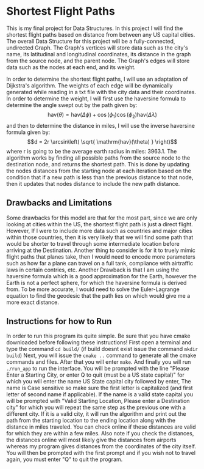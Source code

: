 # Shortest Flight Paths

This is my final project for Data Structures. In this project I will find the shortest flight paths based on distance from between any US capital cities.
The overall Data Structure for this project will be a fully-connected, undirected Graph. The Graph's vertices will store data such as the city's name, its latitudinal and longitudinal coordinates, its distance in the graph from the source node, and the parent node. The Graph's edges will store data such as the nodes at each end, and its weight. 

In order to determine the shortest flight paths, I will use an adaptation of Dijkstra's algorithm. The weights of each edge will be dynamically generated while reading in a txt file with the city data and their coordinates. In order to determine the weight, I will first use the haversine formula to determine the angle swept out by the path given by: $$\mathrm{hav}(\theta)=\mathrm{hav}(\Delta\phi)+\cos(\phi_{1})\cos(\phi_{2})\mathrm{hav}(\Delta\lambda)$$ and then to determine the distance in miles, I will use the inverse haversine formula given by: 
$$d = 2r \arcsin\left( \sqrt{ \mathrm{hav}(\theta) } \right)$$
where r is going to be the average earth radius in miles: 3963.1. The algorithm works by finding all possible paths from the source node to the destination node, and returns the shortest path. This is done by updating the nodes distances from the starting node at each iteration based on the condition that if a new path is less than the previous distance to that node, then it updates that nodes distance to include the new path distance. 

## Drawbacks and Limitations

Some drawbacks for this model are that for the most part, since we are only looking at cities within the US, the shortest flight path is just a direct flight. However, If I were to include more data such as countries and major cities within those countries, then it is very likely that we will find some path that would be shorter to travel through some intermediate location before arriving at the Destination. Another thing to consider is for it to truely mimic flight paths that planes take, then I would need to encode more parameters such as how far a plane can travel on a full tank, compliance with airtraffic laws in certain contries, etc. Another Drawback is that I am using the haversine formula which is a good approximation for the Earth, however the Earth is not a perfect sphere, for which the haversine formula is derived from. To be more accurate, I would need to solve the Euler-Lagrange equation to find the geodesic that the path lies on which would give me a more exact distance. 


## Instructions for how to Run

In order to run this program its quite simple. Be sure that you have cmake downloaded before following these instructions! First open a terminal and type the command `cd build/` (if build doesnt exist issue the command `mkdir build`) Next, you will issue the `cmake ..` command to generate all the cmake commands and files. After that you will enter `make`. And finally you will run `./run_app` to run the interface. You will be prompted with the line "Please Enter a Starting City, or enter Q to quit (must be a US state capital)" for which you will enter the name US State capital city followed by enter, The name is Case sensitive so make sure the first letter is capitalized (and first letter of second name if applicable). If the name is a valid state capital you will be prompted with "Valid Starting Location, Please enter a Destination city" for which you will repeat the same step as the previous one with a different city. If it is a valid city, it will run the algorithm and print out the path from the starting location to the ending location along with the distance in miles traveled. You can check online if these distances are valid for which they are within a few miles. Also note if you check the distances, the distances online will most likely give the distances from airports whereas my program gives distances from the coordinates of the city itself. You will then be prompted with the first prompt and if you wish not to travel again, you must enter "Q" to quit the program. 

